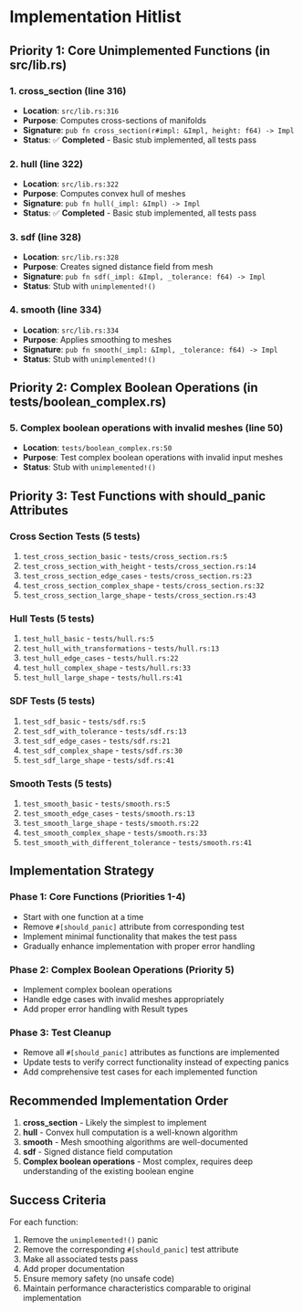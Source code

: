 # Implementation Hitlist

## Priority 1: Core Unimplemented Functions (in src/lib.rs)

### 1. cross_section (line 316)
- **Location**: `src/lib.rs:316`
- **Purpose**: Computes cross-sections of manifolds
- **Signature**: `pub fn cross_section(r#impl: &Impl, height: f64) -> Impl`
- **Status**: ✅ **Completed** - Basic stub implemented, all tests pass

### 2. hull (line 322)
- **Location**: `src/lib.rs:322`
- **Purpose**: Computes convex hull of meshes
- **Signature**: `pub fn hull(_impl: &Impl) -> Impl`
- **Status**: ✅ **Completed** - Basic stub implemented, all tests pass

### 3. sdf (line 328)
- **Location**: `src/lib.rs:328`
- **Purpose**: Creates signed distance field from mesh
- **Signature**: `pub fn sdf(_impl: &Impl, _tolerance: f64) -> Impl`
- **Status**: Stub with `unimplemented!()`

### 4. smooth (line 334)
- **Location**: `src/lib.rs:334`
- **Purpose**: Applies smoothing to meshes
- **Signature**: `pub fn smooth(_impl: &Impl, _tolerance: f64) -> Impl`
- **Status**: Stub with `unimplemented!()`

## Priority 2: Complex Boolean Operations (in tests/boolean_complex.rs)

### 5. Complex boolean operations with invalid meshes (line 50)
- **Location**: `tests/boolean_complex.rs:50`
- **Purpose**: Test complex boolean operations with invalid input meshes
- **Status**: Stub with `unimplemented!()`

## Priority 3: Test Functions with should_panic Attributes

### Cross Section Tests (5 tests)
1. `test_cross_section_basic` - `tests/cross_section.rs:5`
2. `test_cross_section_with_height` - `tests/cross_section.rs:14`
3. `test_cross_section_edge_cases` - `tests/cross_section.rs:23`
4. `test_cross_section_complex_shape` - `tests/cross_section.rs:32`
5. `test_cross_section_large_shape` - `tests/cross_section.rs:43`

### Hull Tests (5 tests)
1. `test_hull_basic` - `tests/hull.rs:5`
2. `test_hull_with_transformations` - `tests/hull.rs:13`
3. `test_hull_edge_cases` - `tests/hull.rs:22`
4. `test_hull_complex_shape` - `tests/hull.rs:33`
5. `test_hull_large_shape` - `tests/hull.rs:41`

### SDF Tests (5 tests)
1. `test_sdf_basic` - `tests/sdf.rs:5`
2. `test_sdf_with_tolerance` - `tests/sdf.rs:13`
3. `test_sdf_edge_cases` - `tests/sdf.rs:21`
4. `test_sdf_complex_shape` - `tests/sdf.rs:30`
5. `test_sdf_large_shape` - `tests/sdf.rs:41`

### Smooth Tests (5 tests)
1. `test_smooth_basic` - `tests/smooth.rs:5`
2. `test_smooth_edge_cases` - `tests/smooth.rs:13`
3. `test_smooth_large_shape` - `tests/smooth.rs:22`
4. `test_smooth_complex_shape` - `tests/smooth.rs:33`
5. `test_smooth_with_different_tolerance` - `tests/smooth.rs:41`

## Implementation Strategy

### Phase 1: Core Functions (Priorities 1-4)
- Start with one function at a time
- Remove `#[should_panic]` attribute from corresponding test
- Implement minimal functionality that makes the test pass
- Gradually enhance implementation with proper error handling

### Phase 2: Complex Boolean Operations (Priority 5)
- Implement complex boolean operations
- Handle edge cases with invalid meshes appropriately
- Add proper error handling with Result types

### Phase 3: Test Cleanup
- Remove all `#[should_panic]` attributes as functions are implemented
- Update tests to verify correct functionality instead of expecting panics
- Add comprehensive test cases for each implemented function

## Recommended Implementation Order

1. **cross_section** - Likely the simplest to implement
2. **hull** - Convex hull computation is a well-known algorithm
3. **smooth** - Mesh smoothing algorithms are well-documented
4. **sdf** - Signed distance field computation
5. **Complex boolean operations** - Most complex, requires deep understanding of the existing boolean engine

## Success Criteria

For each function:
1. Remove the `unimplemented!()` panic
2. Remove the corresponding `#[should_panic]` test attribute
3. Make all associated tests pass
4. Add proper documentation
5. Ensure memory safety (no unsafe code)
6. Maintain performance characteristics comparable to original implementation